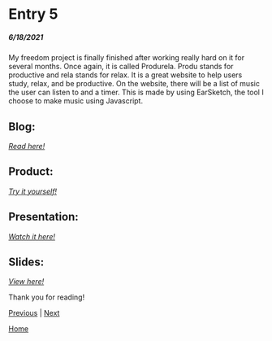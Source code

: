 # Entry 5
##### 6/18/2021

My freedom project is finally finished after working really hard on it for several months. Once again, it is called Produrela. Produ stands for productive and rela stands for relax. It is a great website to help users study, relax, and be productive. On the website, there will be a list of music the user can listen to and a timer. This is made by using EarSketch, the tool I choose to make music using Javascript. 

## Blog: 
<i><a href="https://tinyurl.com/vj89dddt">Read here!</a></i>

## Product:
<i><a href="https://tinyurl.com/2mnuvjxu">Try it yourself!</a></i>

## Presentation:
<i><a href="https://tinyurl.com/d2rvdajd">Watch it here!</a></i>

## Slides: 
<i><a href="https://tinyurl.com/43vbssbr">View here!</a></i>


Thank you for reading!


[Previous](entry04.md) | [Next](entry06.md)

[Home](../README.md)